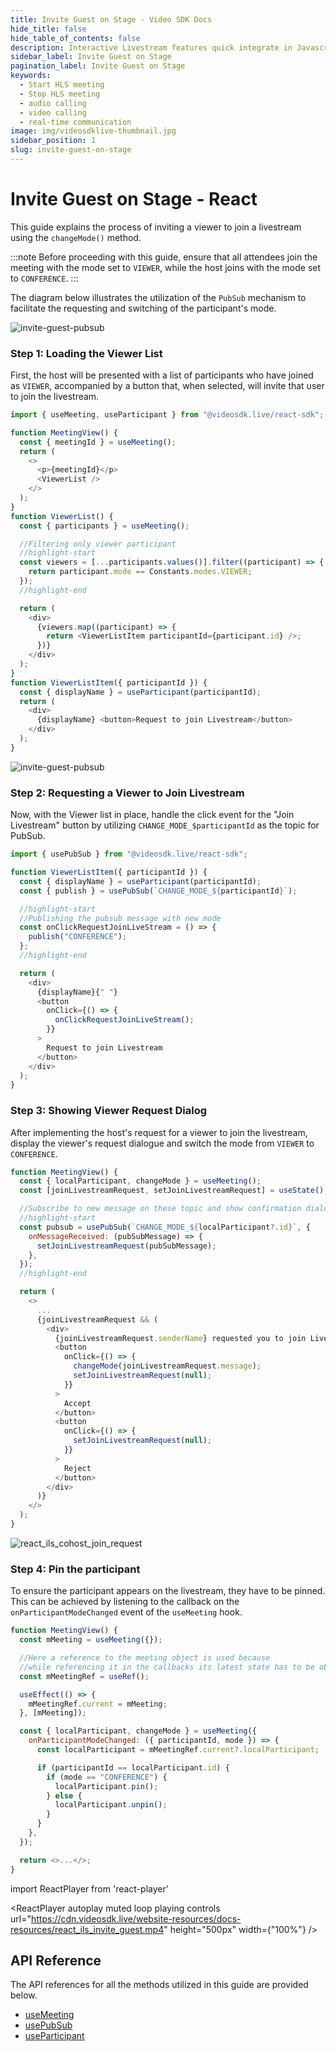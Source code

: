 ```yaml
---
title: Invite Guest on Stage - Video SDK Docs
hide_title: false
hide_table_of_contents: false
description: Interactive Livestream features quick integrate in Javascript, React JS, Android, IOS, React Native, Flutter with Video SDK to add live video & audio conferencing to your applications.
sidebar_label: Invite Guest on Stage
pagination_label: Invite Guest on Stage
keywords:
  - Start HLS meeting
  - Stop HLS meeting
  - audio calling
  - video calling
  - real-time communication
image: img/videosdklive-thumbnail.jpg
sidebar_position: 1
slug: invite-guest-on-stage 
---
```


# Invite Guest on Stage - React

This guide explains the process of inviting a viewer to join a livestream using the `changeMode()` method.

:::note
Before proceeding with this guide, ensure that all attendees join the meeting with the mode set to `VIEWER`, while the host joins with the mode set to `CONFERENCE`.
:::

The diagram below illustrates the utilization of the `PubSub` mechanism to facilitate the requesting and switching of the participant's mode.

![invite-guest-pubsub](https://cdn.videosdk.live/website-resources/docs-resources/invite_guest_pubsub.png)

### Step 1: Loading the Viewer List

First, the host will be presented with a list of participants who have joined as `VIEWER`, accompanied by a button that, when selected, will invite that user to join the livestream.

```js
import { useMeeting, useParticipant } from "@videosdk.live/react-sdk";

function MeetingView() {
  const { meetingId } = useMeeting();
  return (
    <>
      <p>{meetingId}</p>
      <ViewerList />
    </>
  );
}
function ViewerList() {
  const { participants } = useMeeting();

  //Filtering only viewer participant
  //highlight-start
  const viewers = [...participants.values()].filter((participant) => {
    return participant.mode == Constants.modes.VIEWER;
  });
  //highlight-end

  return (
    <div>
      {viewers.map((participant) => {
        return <ViewerListItem participantId={participant.id} />;
      })}
    </div>
  );
}
function ViewerListItem({ participantId }) {
  const { displayName } = useParticipant(participantId);
  return (
    <div>
      {displayName} <button>Request to join Livestream</button>
    </div>
  );
}
```

![invite-guest-pubsub](https://cdn.videosdk.live/website-resources/docs-resources/react_ils_viewer_list.png)

### Step 2: Requesting a Viewer to Join Livestream

Now, with the Viewer list in place, handle the click event for the "Join Livestream" button by utilizing `CHANGE_MODE_$participantId` as the topic for PubSub.

```js
import { usePubSub } from "@videosdk.live/react-sdk";

function ViewerListItem({ participantId }) {
  const { displayName } = useParticipant(participantId);
  const { publish } = usePubSub(`CHANGE_MODE_${participantId}`);

  //highlight-start
  //Publishing the pubsub message with new mode
  const onClickRequestJoinLiveStream = () => {
    publish("CONFERENCE");
  };
  //highlight-end

  return (
    <div>
      {displayName}{" "}
      <button
        onClick={() => {
          onClickRequestJoinLiveStream();
        }}
      >
        Request to join Livestream
      </button>
    </div>
  );
}
```

### Step 3: Showing Viewer Request Dialog

After implementing the host's request for a viewer to join the livestream, display the viewer's request dialogue and switch the mode from `VIEWER` to `CONFERENCE`.

```js
function MeetingView() {
  const { localParticipant, changeMode } = useMeeting();
  const [joinLivestreamRequest, setJoinLivestreamRequest] = useState();

  //Subscribe to new message on these topic and show confirmation dialog.
  //highlight-start
  const pubsub = usePubSub(`CHANGE_MODE_${localParticipant?.id}`, {
    onMessageReceived: (pubSubMessage) => {
      setJoinLivestreamRequest(pubSubMessage);
    },
  });
  //highlight-end

  return (
    <>
      ...
      {joinLivestreamRequest && (
        <div>
          {joinLivestreamRequest.senderName} requested you to join Livestream
          <button
            onClick={() => {
              changeMode(joinLivestreamRequest.message);
              setJoinLivestreamRequest(null);
            }}
          >
            Accept
          </button>
          <button
            onClick={() => {
              setJoinLivestreamRequest(null);
            }}
          >
            Reject
          </button>
        </div>
      )}
    </>
  );
}
```

![react_ils_cohost_join_request](https://cdn.videosdk.live/website-resources/docs-resources/react_ils_cohost_join_request.png)

### Step 4: Pin the participant

To ensure the participant appears on the livestream, they have to be pinned. This can be achieved by listening to the callback on the `onParticipantModeChanged` event of the `useMeeting` hook.

```js
function MeetingView() {
  const mMeeting = useMeeting({});

  //Here a reference to the meeting object is used because
  //while referencing it in the callbacks its latest state has to be obtained.
  const mMeetingRef = useRef();

  useEffect(() => {
    mMeetingRef.current = mMeeting;
  }, [mMeeting]);

  const { localParticipant, changeMode } = useMeeting({
    onParticipantModeChanged: ({ participantId, mode }) => {
      const localParticipant = mMeetingRef.current?.localParticipant;

      if (participantId == localParticipant.id) {
        if (mode == "CONFERENCE") {
          localParticipant.pin();
        } else {
          localParticipant.unpin();
        }
      }
    },
  });

  return <>...</>;
}
```

import ReactPlayer from 'react-player'

<div style={{textAlign: 'center'}}>

<ReactPlayer autoplay muted loop playing controls url="https://cdn.videosdk.live/website-resources/docs-resources/react_ils_invite_guest.mp4" height="500px" width={"100%"} />

</div>

## API Reference

The API references for all the methods utilized in this guide are provided below.

- [useMeeting](/react/api/sdk-reference/use-meeting/introduction)
- [usePubSub](/react/api/sdk-reference/use-pubsub)
- [useParticipant](/react/api/sdk-reference/use-participant/introduction)
